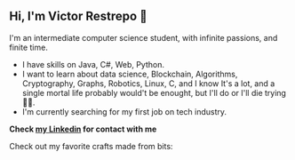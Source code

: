 ## Hi, I'm Victor Restrepo 🦝
I'm an intermediate computer science student, with infinite passions, and finite time.
* I have skills on Java, C#, Web, Python.
* I want to learn about data science, Blockchain, Algorithms, Cryptography, Graphs, Robotics, Linux, C,  and I know It's a lot, and a single mortal life probably would't be enought, but I'll do or I'll die trying 🦝🤘.
* I'm currently searching for my first job on tech industry.

**Check [my Linkedin](https://www.linkedin.com/in/victor-manuel-restrepo-torres-154077147/) for contact with me**

 Check out my favorite crafts made from bits: 
